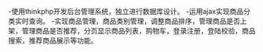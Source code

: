 -使用thinkphp开发后台管理系统，独立进行数据库设计。
-运用ajax实现商品分类实时查询。
-实现商品管理，商品类别管理，调整商品排序，管理商品是否上架，管理商品是否推荐，分页显示商品列表，购物车，登录注册，登陆校验，商品搜索，推荐商品展示等功能。

